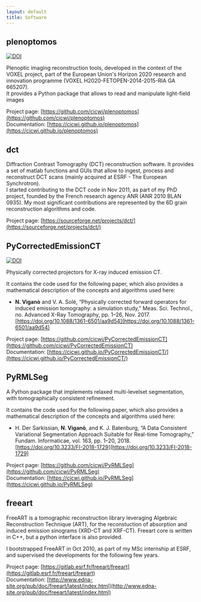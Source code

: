 ```yaml
---
layout: default
title: Software
---
```


## plenoptomos
[![DOI](https://zenodo.org/badge/176960959.svg)](https://zenodo.org/badge/latestdoi/176960959)

Plenoptic imaging reconstruction tools, developed in the context of the VOXEL project, part of the European Union's Horizon 2020 research and innovation programme (VOXEL H2020-FETOPEN-2014-2015-RIA GA 665207).  
It provides a Python package that allows to read and manipulate light-field images

Project page: [https://github.com/cicwi/plenoptomos](https://github.com/cicwi/plenoptomos)  
Documentation: [https://cicwi.github.io/plenoptomos](https://cicwi.github.io/plenoptomos)  

## dct

Diffraction Contrast Tomography (DCT) reconstruction software.
It provides a set of matlab functions and GUIs that allow to ingest, process and reconstruct DCT scans (mainly acquired at ESRF - The European Synchrotron).  
I started contributing to the DCT code in Nov 2011, as part of my PhD project, founded by the French research agency ANR (ANR 2010 BLAN 0935).
My most significant contributions are represented by the 6D grain reconstruction algorithms and code.

Project page: [https://sourceforge.net/projects/dct/](https://sourceforge.net/projects/dct/)  

## PyCorrectedEmissionCT
[![DOI](https://zenodo.org/badge/218092017.svg)](https://zenodo.org/badge/latestdoi/218092017)

Physically corrected projectors for X-ray induced emission CT.

It contains the code used for the following paper, which also provides a mathematical description of the concepts and algorithms used here:

* **N. Viganò** and V. A. Solé, “Physically corrected forward operators for induced emission tomography: a simulation study,” Meas. Sci. Technol., no. Advanced X-Ray Tomography, pp. 1–26, Nov. 2017.  
[https://doi.org/10.1088/1361-6501/aa9d54](https://doi.org/10.1088/1361-6501/aa9d54)

Project page: [https://github.com/cicwi/PyCorrectedEmissionCT](https://github.com/cicwi/PyCorrectedEmissionCT)  
Documentation: [https://cicwi.github.io/PyCorrectedEmissionCT/](https://cicwi.github.io/PyCorrectedEmissionCT/)

## PyRMLSeg

A Python package that implements relaxed multi-levelset segmentation, with tomographically consistent refinement.

It contains the code used for the following paper, which also provides a mathematical description of the concepts and algorithms used here:

* H. Der Sarkissian, **N. Viganò**, and K. J. Batenburg, “A Data Consistent Variational Segmentation Approach Suitable for Real-time Tomography,” Fundam. Informaticae, vol. 163, pp. 1–20, 2018.  
[https://doi.org/10.3233/FI-2018-1729](https://doi.org/10.3233/FI-2018-1729)

Project page: [https://github.com/cicwi/PyRMLSeg](https://github.com/cicwi/PyRMLSeg)  
Documentation: [https://cicwi.github.io/PyRMLSeg](https://cicwi.github.io/PyRMLSeg)  

## freeart

FreeART is a tomographic reconstruction library leveraging Algebraic Reconstruction Technique (ART), for the reconstuction of absorption and induced emission sinograms (XRD-CT and XRF-CT).
Freeart core is written in C++, but a python interface is also provided.

I bootstrapped FreeART in Oct 2010, as part of my MSc internship at ESRF, and supervised the developments for the following few years.

Project page: [https://gitlab.esrf.fr/freeart/freeart](https://gitlab.esrf.fr/freeart/freeart)  
Documentation: [http://www.edna-site.org/pub/doc/freeart/latest/index.html](http://www.edna-site.org/pub/doc/freeart/latest/index.html)  

